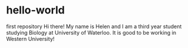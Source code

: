 # hello-world
first repository
Hi there! My name is Helen and I am a third year student studying Biology at University of Waterloo.
It is good to be working in Western University!
